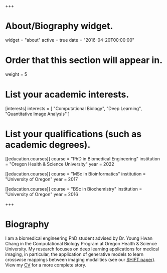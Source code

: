 +++
# About/Biography widget.
widget = "about"
active = true
date = "2016-04-20T00:00:00"

# Order that this section will appear in.
weight = 5

# List your academic interests.
[interests]
  interests = [
    "Computational Biology",
    "Deep Learning",
    "Quantitative Image Analysis"
  ]

# List your qualifications (such as academic degrees).
[[education.courses]]
  course = "PhD in Biomedical Engineering"
  institution = "Oregon Health & Science University"
  year = 2022

[[education.courses]]
  course = "MSc in Bioinformatics"
  institution = "University of Oregon"
  year = 2017

[[education.courses]]
  course = "BSc in Biochemistry"
  institution = "University of Oregon"
  year = 2016

+++

# Biography

I am a biomedical engineering PhD student advised by Dr. Young Hwan Chang in the Computational Biology Program at Oregon Health & Science University. My research focuses on deep learning applications for medical imaging, in particular, the application of generative models to learn crosswise mappings between imaging modalities (see our <a href="files/SHIFT-SPIE-Medical-Imaging-2018.pdf" target="\_blank">SHIFT paper</a>). View my <a href="files/cv.pdf" target="\_blank">CV</a> for a more complete story.
